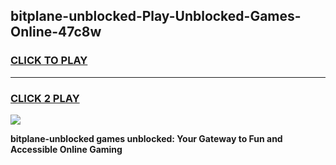 
## bitplane-unblocked-Play-Unblocked-Games-Online-47c8w
<h3>
<a href="https://premium76.site?title=bitplane-unblocked&ref=25A">CLICK TO PLAY</a></h3>
<hr>

<h3>
<a href="https://premium76.site?title=bitplane-unblocked&ref=25A">CLICK 2 PLAY</a>
  
</h3>

<a href="https://premium76.site?title=bitplane-unblocked&ref=25A"><img src="https://clearcache.store/games.png"></a>


**bitplane-unblocked games unblocked: Your Gateway to Fun and Accessible Online Gaming**
